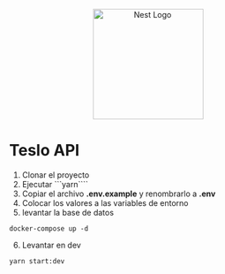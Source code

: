 <p align="center">
  <a href="http://nestjs.com/" target="blank"><img src="https://nestjs.com/img/logo-small.svg" width="200" alt="Nest Logo" /></a>
</p>

# Teslo API
1. Clonar el proyecto
2. Ejecutar ```yarn````
3. Copiar el archivo __.env.example__ y renombrarlo a __.env__
4. Colocar los valores a las variables de entorno
5. levantar la base de datos
```
docker-compose up -d
```
6. Levantar en dev
```
yarn start:dev
```